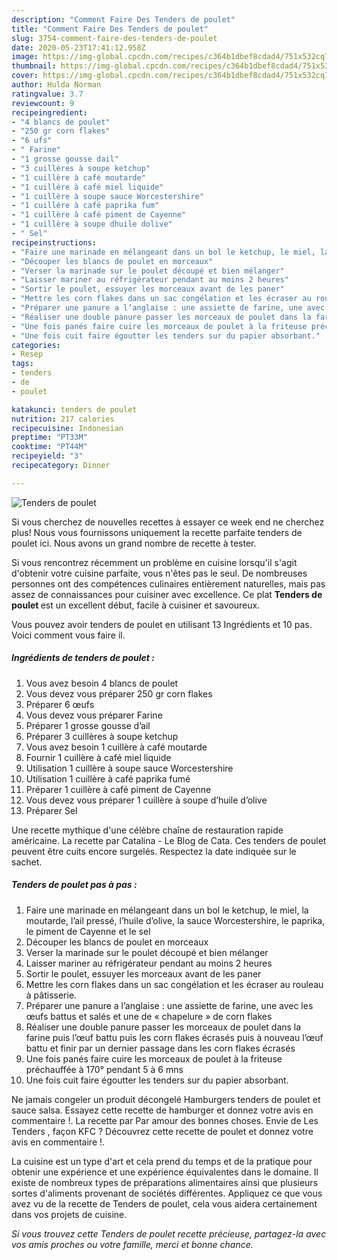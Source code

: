 ```yaml
---
description: "Comment Faire Des Tenders de poulet"
title: "Comment Faire Des Tenders de poulet"
slug: 3754-comment-faire-des-tenders-de-poulet
date: 2020-05-23T17:41:12.958Z
image: https://img-global.cpcdn.com/recipes/c364b1dbef8cdad4/751x532cq70/tenders-de-poulet-photo-principale-de-la-recette.jpg
thumbnail: https://img-global.cpcdn.com/recipes/c364b1dbef8cdad4/751x532cq70/tenders-de-poulet-photo-principale-de-la-recette.jpg
cover: https://img-global.cpcdn.com/recipes/c364b1dbef8cdad4/751x532cq70/tenders-de-poulet-photo-principale-de-la-recette.jpg
author: Hulda Norman
ratingvalue: 3.7
reviewcount: 9
recipeingredient:
- "4 blancs de poulet"
- "250 gr corn flakes"
- "6 ufs"
- " Farine"
- "1 grosse gousse dail"
- "3 cuillères à soupe ketchup"
- "1 cuillère à café moutarde"
- "1 cuillère à café miel liquide"
- "1 cuillère à soupe sauce Worcestershire"
- "1 cuillère à café paprika fum"
- "1 cuillère à café piment de Cayenne"
- "1 cuillère à soupe dhuile dolive"
- " Sel"
recipeinstructions:
- "Faire une marinade en mélangeant dans un bol le ketchup, le miel, la moutarde, l’ail pressé, l’huile d’olive, la sauce Worcestershire, le paprika, le piment de Cayenne et le sel"
- "Découper les blancs de poulet en morceaux"
- "Verser la marinade sur le poulet découpé et bien mélanger"
- "Laisser mariner au réfrigérateur pendant au moins 2 heures"
- "Sortir le poulet, essuyer les morceaux avant de les paner"
- "Mettre les corn flakes dans un sac congélation et les écraser au rouleau à pâtisserie."
- "Préparer une panure a l’anglaise : une assiette de farine, une avec les œufs battus et salés et une de « chapelure » de corn flakes"
- "Réaliser une double panure passer les morceaux de poulet dans la farine puis l’œuf battu puis les corn flakes écrasés puis à nouveau l’œuf battu et finir par un dernier passage dans les corn flakes écrasés"
- "Une fois panés faire cuire les morceaux de poulet à la friteuse préchauffée à 170° pendant 5 à 6 mns"
- "Une fois cuit faire égoutter les tenders sur du papier absorbant."
categories:
- Resep
tags:
- tenders
- de
- poulet

katakunci: tenders de poulet 
nutrition: 217 calories
recipecuisine: Indonesian
preptime: "PT33M"
cooktime: "PT44M"
recipeyield: "3"
recipecategory: Dinner

---
```



![Tenders de poulet](https://img-global.cpcdn.com/recipes/c364b1dbef8cdad4/751x532cq70/tenders-de-poulet-photo-principale-de-la-recette.jpg)

Si vous cherchez de nouvelles recettes à essayer ce week end ne cherchez plus! Nous vous fournissons uniquement la recette parfaite tenders de poulet ici. Nous avons un grand nombre de recette à tester.

Si vous rencontrez récemment un problème en cuisine lorsqu'il s'agit d'obtenir votre cuisine parfaite, vous n'êtes pas le seul. De nombreuses personnes ont des compétences culinaires entièrement naturelles, mais pas assez de connaissances pour cuisiner avec excellence. Ce plat <strong> Tenders de poulet </strong> est un excellent début, facile à cuisiner et savoureux.

<!--inarticleads1-->

Vous pouvez avoir tenders de poulet en utilisant 13 Ingrédients et 10 pas. Voici comment vous faire il.

##### Ingrédients de tenders de poulet :

1. Vous avez besoin 4 blancs de poulet
1. Vous devez vous préparer 250 gr corn flakes
1. Préparer 6 œufs
1. Vous devez vous préparer  Farine
1. Préparer 1 grosse gousse d’ail
1. Préparer 3 cuillères à soupe ketchup
1. Vous avez besoin 1 cuillère à café moutarde
1. Fournir 1 cuillère à café miel liquide
1. Utilisation 1 cuillère à soupe sauce Worcestershire
1. Utilisation 1 cuillère à café paprika fumé
1. Préparer 1 cuillère à café piment de Cayenne
1. Vous devez vous préparer 1 cuillère à soupe d’huile d’olive
1. Préparer  Sel


Une recette mythique d&#39;une célèbre chaîne de restauration rapide américaine. La recette par Catalina - Le Blog de Cata. Ces tenders de poulet peuvent être cuits encore surgelés. Respectez la date indiquée sur le sachet. 

<!--inarticleads2-->

##### Tenders de poulet pas à pas :

1. Faire une marinade en mélangeant dans un bol le ketchup, le miel, la moutarde, l’ail pressé, l’huile d’olive, la sauce Worcestershire, le paprika, le piment de Cayenne et le sel
1. Découper les blancs de poulet en morceaux
1. Verser la marinade sur le poulet découpé et bien mélanger
1. Laisser mariner au réfrigérateur pendant au moins 2 heures
1. Sortir le poulet, essuyer les morceaux avant de les paner
1. Mettre les corn flakes dans un sac congélation et les écraser au rouleau à pâtisserie.
1. Préparer une panure a l’anglaise : une assiette de farine, une avec les œufs battus et salés et une de « chapelure » de corn flakes
1. Réaliser une double panure passer les morceaux de poulet dans la farine puis l’œuf battu puis les corn flakes écrasés puis à nouveau l’œuf battu et finir par un dernier passage dans les corn flakes écrasés
1. Une fois panés faire cuire les morceaux de poulet à la friteuse préchauffée à 170° pendant 5 à 6 mns
1. Une fois cuit faire égoutter les tenders sur du papier absorbant.


Ne jamais congeler un produit décongelé Hamburgers tenders de poulet et sauce salsa. Essayez cette recette de hamburger et donnez votre avis en commentaire !. La recette par Par amour des bonnes choses. Envie de Les Tenders , façon KFC ? Découvrez cette recette de poulet et donnez votre avis en commentaire !. 

<!--inarticleads1-->

<p>
La cuisine est un type d'art et cela prend du temps et de la pratique pour obtenir une expérience et une expérience équivalentes dans le domaine. Il existe de nombreux types de préparations alimentaires ainsi que plusieurs sortes d'aliments provenant de sociétés différentes. Appliquez ce que vous avez vu de la recette de Tenders de poulet, cela vous aidera certainement dans vos projets de cuisine.
</p>

<p>
<i>Si vous trouvez cette Tenders de poulet recette précieuse, partagez-la avec vos amis proches ou votre famille, merci et bonne chance.</i>
</p>
